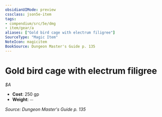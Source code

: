 ```yaml
---
obsidianUIMode: preview
cssclass: json5e-item
tags:
- compendium/src/5e/dmg
- item/gear/a
aliases: ["Gold bird cage with electrum filigree"]
SourceType: "Magic Item"
NoteIcon: magicitem
BookSource: Dungeon Master's Guide p. 135
---
```

# Gold bird cage with electrum filigree
*$A*  

- **Cost**: 250 gp
- **Weight**: ⏤

*Source: Dungeon Master's Guide p. 135*